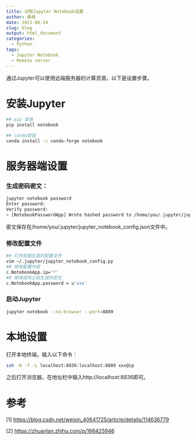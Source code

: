 ```yaml
---
title: 远程Jupyter Notebook设置
author: 桑峰
date: 2021-06-24
slug: blog
output: html_document
categories:
  - Python
tags:
  - Jupyter Notebook
  - Remote server
---
```


通过Jupyter可以使用远端服务器的计算资源，以下是设置步骤。

# 安装Jupyter

```bash
## pip 安装
pip install notebook

## conda安装
conda install -c conda-forge notebook
```

# 服务器端设置

### 生成密码密文：

```bash
jupyter notebook password
Enter password:  
Verify password: 
> [NotebookPasswordApp] Wrote hashed password to /home/you/.jupyter/jupyter_notebook_config.json
```

密文保存在/home/you/.jupyter/jupyter_notebook_config.json文件中。

### 修改配置文件

```bash
## 打开前面生成的配置文件
vim ~/.jupyter/jupyter_notebook_config.py
## 修改配置内容
c.NotebookApp.ip='*'
## 修改成将之前生成的密文
c.NotebookApp.password = u'xxx'
```

### 启动Jupyter

```bash
jupyter notebook --no-browser --port=8889
```

# 本地设置

打开本地终端，输入以下命令：

```bash
ssh -N -f -L localhost:8836:localhost:8889 xxx@ip
```

之后打开浏览器，在地址栏中输入http://localhost:8836即可。

# 参考

[1] https://blog.csdn.net/weixin_40641725/article/details/114636779

[2] https://zhuanlan.zhihu.com/p/166425946
